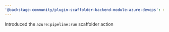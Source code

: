 ```yaml
---
'@backstage-community/plugin-scaffolder-backend-module-azure-devops': minor
---
```


Introduced the `azure:pipeline:run` scaffolder action
